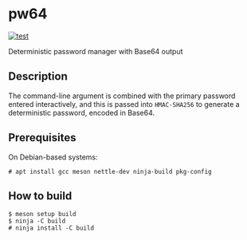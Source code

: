 # pw64

[![test](https://github.com/allsopp/pw64/actions/workflows/test.yml/badge.svg)](https://github.com/allsopp/pw64/actions/workflows/test.yml)

Deterministic password manager with Base64 output

## Description

The command-line argument is combined with the primary password entered
interactively, and this is passed into `HMAC-SHA256` to generate a
deterministic password, encoded in Base64.

## Prerequisites

On Debian-based systems:

	# apt install gcc meson nettle-dev ninja-build pkg-config

## How to build

	$ meson setup build
	$ ninja -C build
	# ninja install -C build
